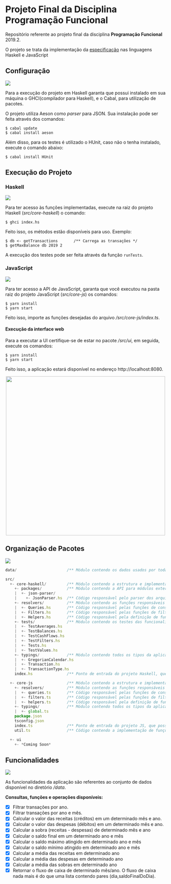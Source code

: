 # Projeto Final da Disciplina Programação Funcional

Repositório referente ao projeto final da disciplina **Programação Funcional** 2019.2.

O projeto se trata da implementação da [especificação](https://docs.google.com/document/d/13Jqq8MKZykaF2XrFsTUXjf350UE7eJJoS0J5Ki16zTE/edit) nas linguagens Haskell e JavaScript

## Configuração
![](https://img.icons8.com/dusk/64/000000/settings.png)

Para a execução do projeto em Haskell garanta que possui instalado em sua máquina o GHCI(compilador para Haskell), e o Cabal, para utilização de pacotes.

O projeto utiliza Aeson como _parser_ para JSON. Sua instalação pode ser feita através dos comandos:

```shell
$ cabal update
$ cabal install aeson
```

Além disso, para os testes é utilizado o HUnit, caso não o tenha instalado, execute o comando abaixo:

```shell
$ cabal install HUnit
```

## Execução do Projeto

### Haskell
![](https://upload.wikimedia.org/wikipedia/commons/thumb/1/1c/Haskell-Logo.svg/64px-Haskell-Logo.svg.png)

Para ter acesso às funções implementadas, execute na raiz do projeto Haskell (_src/core-haskell_) o comando:

```shell
$ ghci index.hs
```

Feito isso, os métodos estão disponíveis para uso. Exemplo:

```shell
$ db <- getTransactions       /** Carrega as transações */
$ getMaxBalance db 2019 2
```

A execução dos testes pode ser feita através da função `runTests`.

### JavaScript
![](https://img.icons8.com/color/64/000000/javascript.png)

Para ter acesso a API de JavaScript, garanta que você executou na pasta raiz do projeto JavaScript (_src/core-js_) os comandos:

```shell
$ yarn install
$ yarn start
```

Feito isso, importe as funções desejadas do arquivo _/src/core-js/index.ts_.

#### Execução da interface web

Para a executar a UI certifique-se de estar no pacote _/src/ui_, em seguida, execute os comandos:

```shell
$ yarn install
$ yarn start
```

Feito isso, a aplicação estará disponível no endereço http://localhost:8080.

<p align="center">
  <img width="500" src="https://i.imgur.com/s2ra8Hd.png">
</p>

## Organização de Pacotes
![](https://img.icons8.com/dusk/64/000000/folder-tree.png)

```js
data/                      /** Módulo contendo os dados usados por toda aplicação */

src/  
  +- core-haskell/         /** Módulo contendo a estrutura e implementação do projeto haskell */
    +- packages/           /** Módulo contendo a API para módulos externos */
    |  +- json-parser/  
    |    +- JsonParser.hs  /** Código responsável pelo parser dos arquivos json para um tipo haskell*/
    +- resolvers/          /** Módulo contendo as funções responsáveis por resolver um pedido do cliente e devolver os dados */
    |  +- Queries.hs       /** Código responsável pelas funções de consulta */
    |  +- Filters.hs       /** Código responsável pelas funções de filtragem */
    |  +- Helpers.hs       /** Código responsável pela definição de funções auxiliares, usadas nos métodos de consulta */
    +- tests/              /** Módulo contendo os testes das funcionalidades do projeto */
    |  +- TestAverages.hs
    |  +- TestBalances.hs
    |  +- TestCashFlows.hs
    |  +- TestFilters.hs
    |  +- Tests.hs
    |  +- TestValues.hs
    +- typings/            /** Módulo contendo todos os tipos da aplicação */
    |  +- GregorianCalendar.hs  
    |  +- Transaction.hs  
    |  +- TransactionType.hs  
    index.hs               /** Ponto de entrada do projeto Haskell, que possibilita o acesso aos metódos de sua API */

  +- core-js               /** Módulo contendo a estrutura e implementação do projeto javascript */
    +- resolvers/          /** Módulo contendo as funções responsáveis por resolver um pedido do cliente e devolver os dados */
    |  +- queries.ts       /** Código responsável pelas funções de consulta */
    |  +- filters.ts       /** Código responsável pelas funções de filtragem */
    |  +- helpers.ts       /** Código responsável pela definição de funções auxiliares, usadas nos métodos de consulta */
    +- typings/            /** Módulo contendo todos os tipos da aplicação */
    |  +- global.ts  
    package.json  
    tsconfig.json  
    index.ts               /** Ponto de entrada do projeto JS, que possibilita o acesso aos metódos de sua API */
    util.ts                /** Código contendo a implementação de funções utilitárias para listas e objetos*/

  +- ui  
    +- *Coming Soon*  
```
## Funcionalidades
![](https://img.icons8.com/dusk/64/000000/api-settings.png)

As funcionalidades da aplicação são referentes ao conjunto de dados disponível no diretório _/data_.

**Consultas, funções e operações disponíveis:**

* [x] Filtrar transações por ano.
* [x] Filtrar transações por ano e mês.
* [x] Calcular o valor das receitas (créditos) em um determinado mês e ano.
* [x] Calcular o valor das despesas (débitos) em um determinado mês e ano.
* [x] Calcular a sobra (receitas - despesas) de determinado mês e ano
* [x] Calcular o saldo final em um determinado ano e mês
* [x] Calcular o saldo máximo atingido em determinado ano e mês
* [x] Calcular o saldo mínimo atingido em determinado ano e mês
* [X] Calcular a média das receitas em determinado ano
* [X] Calcular a média das despesas em determinado ano
* [x] Calcular a média das sobras em determinado ano
* [x] Retornar o fluxo de caixa de determinado mês/ano. O fluxo de caixa nada mais é do que uma lista contendo pares (dia,saldoFinalDoDia).